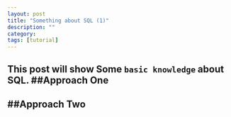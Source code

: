 ```yaml
---
layout: post
title: "Something about SQL (1)"
description: ""
category: 
tags: [tutorial]
---
```


This post will show Some `basic knowledge` about SQL.
##Approach One 
----   

##Approach Two   
----   









